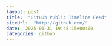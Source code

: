 ```yaml
---
layout: post
title:  "GitHub Public Timeline Feed"
siteUrl:  "http://github.com/"
date:  2025-01-31 19:45:15+00:00
categories: github
---
```

